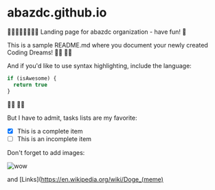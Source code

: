 # abazdc.github.io
🐱‍👤🐱‍🚀🐱‍👓🐱‍🏍
Landing page for abazdc organization - have fun! 🚀

This is a sample README.md where you document your newly created Coding Dreams! 🧚‍♀️ 🧚‍♂️

And if you'd like to use syntax highlighting, include the language:

```javascript
if (isAwesome) {
  return true
}
```

🦸‍♀️ 🦸‍♂️

But I have to admit, tasks lists are my favorite:

- [x] This is a complete item
- [ ] This is an incomplete item

Don't forget to add images:

![wow](https://upload.wikimedia.org/wikipedia/en/5/5f/Original_Doge_meme.jpg)

and [Links](https://en.wikipedia.org/wiki/Doge_(meme)
